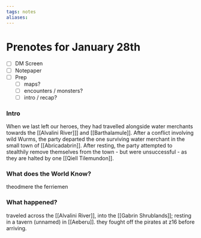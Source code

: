 ```yaml
---
tags: notes
aliases:
---
```


# Prenotes for January 28th
- [ ] DM Screen
- [ ] Notepaper
- [ ] Prep
	- [ ] maps?
	- [ ] encounters / monsters?
	- [ ] intro / recap?

### Intro

When we last left our heroes, they had travelled alongside water merchants towards the [[Alvalini River]]] and [[Barthalamule]]. After a conflict involving wild Wurms, the party departed the one surviving water merchant in the small town of [[Abricadabrin]]. After resting, the party attempted to stealthily remove themselves from the town - but were unsuccessful - as they are halted by one [[Qiell Tilemundon]].

### What does the World Know?

theodmere the ferriemen

### What happened?
traveled across the [[Alvalini River]], into the [[Gabrin Shrublands]]; resting in a tavern (unnamed) in [[Aeberu]]. they fought off the pirates at z16 before arriving.